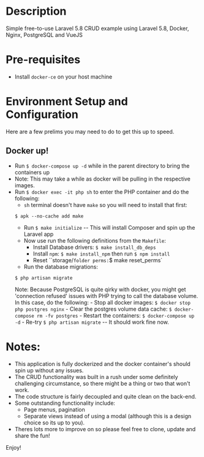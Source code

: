 # Description
Simple free-to-use Laravel 5.8 CRUD example using Laravel 5.8, Docker, Nginx, PostgreSQL and VueJS

# Pre-requisites
- Install `docker-ce` on your host machine

# Environment Setup and Configuration
Here are a few prelims you may need to do to get this up to speed.
## Docker up!
- Run `$ docker-compose up -d` while in the parent directory to bring the containers up
- Note: This may take a while as docker will be pulling in the respective images.
- Run `$ docker exec -it php sh` to enter the PHP container and do the following:
    - `sh` terminal doesn't have `make` so you will need to install that first:
    ```
    $ apk --no-cache add make
    ```
    - Run `$ make initialize` -- This will install Composer and spin up the Laravel app
    - Now use run the following definitions from the `Makefile`:
        - Install Database drivers: `$ make install_db_deps`
        - Install `npm`: `$ make install_npm` then run `$ npm install`
        - Reset ``storage/` folder perms: `$ make reset_perms`
    - Run the database migrations:
    ```
    $ php artisan migrate
    ```
    Note: Because PostgreSQL is quite qirky with docker, you might get 'connection refused' issues with PHP trying to call the database volume. In this case, do the following:
        - Stop all docker images: `$ docker stop php postgres nginx`
        - Clear the postgres volume data cache: `$ docker-compose rm -fv postgres`
        - Restart the containers: `$ docker-compose up -d`
        - Re-try `$ php artisan migrate` -- It should work fine now.
        
# Notes:
- This application is fully dockerized and the docker container's should spin up without any issues.
- The CRUD functionality was built in a rush under some definitely challenging circumstance, so there might be a thing or two that won't work.
- The code structure is fairly decoupled and quite clean on the back-end.
- Some outstanding functionality include:
    - Page menus, pagination
    - Separate views instead of using a modal (although this is a design choice so its up to you).
- Theres lots more to improve on so please feel free to clone, update and share the fun!

Enjoy!
    
    
